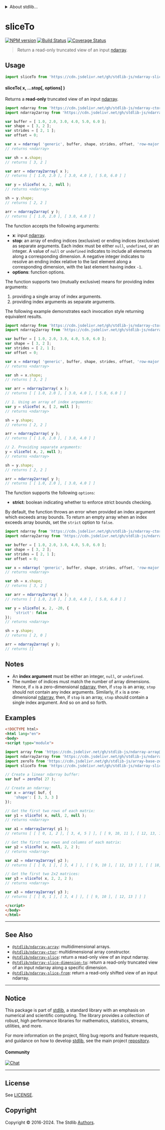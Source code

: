 <!--

@license Apache-2.0

Copyright (c) 2023 The Stdlib Authors.

Licensed under the Apache License, Version 2.0 (the "License");
you may not use this file except in compliance with the License.
You may obtain a copy of the License at

   http://www.apache.org/licenses/LICENSE-2.0

Unless required by applicable law or agreed to in writing, software
distributed under the License is distributed on an "AS IS" BASIS,
WITHOUT WARRANTIES OR CONDITIONS OF ANY KIND, either express or implied.
See the License for the specific language governing permissions and
limitations under the License.

-->


<details>
  <summary>
    About stdlib...
  </summary>
  <p>We believe in a future in which the web is a preferred environment for numerical computation. To help realize this future, we've built stdlib. stdlib is a standard library, with an emphasis on numerical and scientific computation, written in JavaScript (and C) for execution in browsers and in Node.js.</p>
  <p>The library is fully decomposable, being architected in such a way that you can swap out and mix and match APIs and functionality to cater to your exact preferences and use cases.</p>
  <p>When you use stdlib, you can be absolutely certain that you are using the most thorough, rigorous, well-written, studied, documented, tested, measured, and high-quality code out there.</p>
  <p>To join us in bringing numerical computing to the web, get started by checking us out on <a href="https://github.com/stdlib-js/stdlib">GitHub</a>, and please consider <a href="https://opencollective.com/stdlib">financially supporting stdlib</a>. We greatly appreciate your continued support!</p>
</details>

# sliceTo

[![NPM version][npm-image]][npm-url] [![Build Status][test-image]][test-url] [![Coverage Status][coverage-image]][coverage-url] <!-- [![dependencies][dependencies-image]][dependencies-url] -->

> Return a read-only truncated view of an input [ndarray][@stdlib/ndarray/ctor].

<!-- Section to include introductory text. Make sure to keep an empty line after the intro `section` element and another before the `/section` close. -->

<section class="intro">

</section>

<!-- /.intro -->

<!-- Package usage documentation. -->



<section class="usage">

## Usage

```javascript
import sliceTo from 'https://cdn.jsdelivr.net/gh/stdlib-js/ndarray-slice-to@v0.2.1-esm/index.mjs';
```

#### sliceTo( x, ...stop\[, options] )

Returns a **read-only** truncated view of an input [ndarray][@stdlib/ndarray/ctor].

```javascript
import ndarray from 'https://cdn.jsdelivr.net/gh/stdlib-js/ndarray-ctor@esm/index.mjs';
import ndarray2array from 'https://cdn.jsdelivr.net/gh/stdlib-js/ndarray-to-array@esm/index.mjs';

var buffer = [ 1.0, 2.0, 3.0, 4.0, 5.0, 6.0 ];
var shape = [ 3, 2 ];
var strides = [ 2, 1 ];
var offset = 0;

var x = ndarray( 'generic', buffer, shape, strides, offset, 'row-major' );
// returns <ndarray>

var sh = x.shape;
// returns [ 3, 2 ]

var arr = ndarray2array( x );
// returns [ [ 1.0, 2.0 ], [ 3.0, 4.0 ], [ 5.0, 6.0 ] ]

var y = sliceTo( x, 2, null );
// returns <ndarray>

sh = y.shape;
// returns [ 2, 2 ]

arr = ndarray2array( y );
// returns [ [ 1.0, 2.0 ], [ 3.0, 4.0 ] ]
```

The function accepts the following arguments:

-   **x**: input [ndarray][@stdlib/ndarray/ctor].
-   **stop**: an array of ending indices (exclusive) or ending indices (exclusive) as separate arguments. Each index must be either `null`, `undefined`, or an integer. A value of `null` or `undefined` indicates to include all elements along a corresponding dimension. A negative integer indicates to resolve an ending index relative to the last element along a corresponding dimension, with the last element having index `-1`.
-   **options**: function options.

The function supports two (mutually exclusive) means for providing index arguments:

1.  providing a single array of index arguments.
2.  providing index arguments as separate arguments.

The following example demonstrates each invocation style returning equivalent results.

```javascript
import ndarray from 'https://cdn.jsdelivr.net/gh/stdlib-js/ndarray-ctor@esm/index.mjs';
import ndarray2array from 'https://cdn.jsdelivr.net/gh/stdlib-js/ndarray-to-array@esm/index.mjs';

var buffer = [ 1.0, 2.0, 3.0, 4.0, 5.0, 6.0 ];
var shape = [ 3, 2 ];
var strides = [ 2, 1 ];
var offset = 0;

var x = ndarray( 'generic', buffer, shape, strides, offset, 'row-major' );
// returns <ndarray>

var sh = x.shape;
// returns [ 3, 2 ]

var arr = ndarray2array( x );
// returns [ [ 1.0, 2.0 ], [ 3.0, 4.0 ], [ 5.0, 6.0 ] ]

// 1. Using an array of index arguments:
var y = sliceTo( x, [ 2, null ] );
// returns <ndarray>

sh = y.shape;
// returns [ 2, 2 ]

arr = ndarray2array( y );
// returns [ [ 1.0, 2.0 ], [ 3.0, 4.0 ] ]

// 2. Providing separate arguments:
y = sliceTo( x, 2, null );
// returns <ndarray>

sh = y.shape;
// returns [ 2, 2 ]

arr = ndarray2array( y );
// returns [ [ 1.0, 2.0 ], [ 3.0, 4.0 ] ]
```

The function supports the following `options`:

-   **strict**: boolean indicating whether to enforce strict bounds checking.

By default, the function throws an error when provided an index argument which exceeds array bounds. To return an empty array when an index exceeds array bounds, set the `strict` option to `false`.

```javascript
import ndarray from 'https://cdn.jsdelivr.net/gh/stdlib-js/ndarray-ctor@esm/index.mjs';
import ndarray2array from 'https://cdn.jsdelivr.net/gh/stdlib-js/ndarray-to-array@esm/index.mjs';

var buffer = [ 1.0, 2.0, 3.0, 4.0, 5.0, 6.0 ];
var shape = [ 3, 2 ];
var strides = [ 2, 1 ];
var offset = 0;

var x = ndarray( 'generic', buffer, shape, strides, offset, 'row-major' );
// returns <ndarray>

var sh = x.shape;
// returns [ 3, 2 ]

var arr = ndarray2array( x );
// returns [ [ 1.0, 2.0 ], [ 3.0, 4.0 ], [ 5.0, 6.0 ] ]

var y = sliceTo( x, 2, -20, {
    'strict': false
});
// returns <ndarray>

sh = y.shape;
// returns [ 2, 0 ]

arr = ndarray2array( y );
// returns []
```

</section>

<!-- /.usage -->

<!-- Package usage notes. Make sure to keep an empty line after the `section` element and another before the `/section` close. -->

<section class="notes">

## Notes

-   An **index argument** must be either an integer, `null`, or `undefined`.
-   The number of indices must match the number of array dimensions. Hence, if `x` is a zero-dimensional [ndarray][@stdlib/ndarray/ctor], then, if `stop` is an array, `stop` should not contain any index arguments. Similarly, if `x` is a one-dimensional [ndarray][@stdlib/ndarray/ctor], then, if `stop` is an array, `stop` should contain a single index argument. And so on and so forth.

</section>

<!-- /.notes -->

<!-- Package usage examples. -->

<section class="examples">

## Examples

<!-- eslint no-undef: "error" -->

```html
<!DOCTYPE html>
<html lang="en">
<body>
<script type="module">

import array from 'https://cdn.jsdelivr.net/gh/stdlib-js/ndarray-array@esm/index.mjs';
import ndarray2array from 'https://cdn.jsdelivr.net/gh/stdlib-js/ndarray-to-array@esm/index.mjs';
import zeroTo from 'https://cdn.jsdelivr.net/gh/stdlib-js/array-base-zero-to@esm/index.mjs';
import sliceTo from 'https://cdn.jsdelivr.net/gh/stdlib-js/ndarray-slice-to@v0.2.1-esm/index.mjs';

// Create a linear ndarray buffer:
var buf = zeroTo( 27 );

// Create an ndarray:
var x = array( buf, {
    'shape': [ 3, 3, 3 ]
});

// Get the first two rows of each matrix:
var y1 = sliceTo( x, null, 2, null );
// returns <ndarray>

var a1 = ndarray2array( y1 );
// returns [ [ [ 0, 1, 2 ], [ 3, 4, 5 ] ], [ [ 9, 10, 11 ], [ 12, 13, 14 ] ], [ [ 18, 19, 20 ], [ 21, 22, 23 ] ] ]

// Get the first two rows and columns of each matrix:
var y2 = sliceTo( x, null, 2, 2 );
// returns <ndarray>

var a2 = ndarray2array( y2 );
// returns [ [ [ 0, 1 ], [ 3, 4 ] ], [ [ 9, 10 ], [ 12, 13 ] ], [ [ 18, 19 ], [ 21, 22 ] ] ]

// Get the first two 2x2 matrices:
var y3 = sliceTo( x, 2, 2, 2 );
// returns <ndarray>

var a3 = ndarray2array( y3 );
// returns [ [ [ 0, 1 ], [ 3, 4 ] ], [ [ 9, 10 ], [ 12, 13 ] ] ]

</script>
</body>
</html>
```

</section>

<!-- /.examples -->

<!-- Section to include cited references. If references are included, add a horizontal rule *before* the section. Make sure to keep an empty line after the `section` element and another before the `/section` close. -->

<section class="references">

</section>

<!-- /.references -->

<!-- Section for related `stdlib` packages. Do not manually edit this section, as it is automatically populated. -->

<section class="related">

* * *

## See Also

-   <span class="package-name">[`@stdlib/ndarray-array`][@stdlib/ndarray/array]</span><span class="delimiter">: </span><span class="description">multidimensional arrays.</span>
-   <span class="package-name">[`@stdlib/ndarray-ctor`][@stdlib/ndarray/ctor]</span><span class="delimiter">: </span><span class="description">multidimensional array constructor.</span>
-   <span class="package-name">[`@stdlib/ndarray-slice`][@stdlib/ndarray/slice]</span><span class="delimiter">: </span><span class="description">return a read-only view of an input ndarray.</span>
-   <span class="package-name">[`@stdlib/ndarray-slice-dimension-to`][@stdlib/ndarray/slice-dimension-to]</span><span class="delimiter">: </span><span class="description">return a read-only truncated view of an input ndarray along a specific dimension.</span>
-   <span class="package-name">[`@stdlib/ndarray-slice-from`][@stdlib/ndarray/slice-from]</span><span class="delimiter">: </span><span class="description">return a read-only shifted view of an input ndarray.</span>

</section>

<!-- /.related -->

<!-- Section for all links. Make sure to keep an empty line after the `section` element and another before the `/section` close. -->


<section class="main-repo" >

* * *

## Notice

This package is part of [stdlib][stdlib], a standard library with an emphasis on numerical and scientific computing. The library provides a collection of robust, high performance libraries for mathematics, statistics, streams, utilities, and more.

For more information on the project, filing bug reports and feature requests, and guidance on how to develop [stdlib][stdlib], see the main project [repository][stdlib].

#### Community

[![Chat][chat-image]][chat-url]

---

## License

See [LICENSE][stdlib-license].


## Copyright

Copyright &copy; 2016-2024. The Stdlib [Authors][stdlib-authors].

</section>

<!-- /.stdlib -->

<!-- Section for all links. Make sure to keep an empty line after the `section` element and another before the `/section` close. -->

<section class="links">

[npm-image]: http://img.shields.io/npm/v/@stdlib/ndarray-slice-to.svg
[npm-url]: https://npmjs.org/package/@stdlib/ndarray-slice-to

[test-image]: https://github.com/stdlib-js/ndarray-slice-to/actions/workflows/test.yml/badge.svg?branch=v0.2.1
[test-url]: https://github.com/stdlib-js/ndarray-slice-to/actions/workflows/test.yml?query=branch:v0.2.1

[coverage-image]: https://img.shields.io/codecov/c/github/stdlib-js/ndarray-slice-to/main.svg
[coverage-url]: https://codecov.io/github/stdlib-js/ndarray-slice-to?branch=main

<!--

[dependencies-image]: https://img.shields.io/david/stdlib-js/ndarray-slice-to.svg
[dependencies-url]: https://david-dm.org/stdlib-js/ndarray-slice-to/main

-->

[chat-image]: https://img.shields.io/gitter/room/stdlib-js/stdlib.svg
[chat-url]: https://app.gitter.im/#/room/#stdlib-js_stdlib:gitter.im

[stdlib]: https://github.com/stdlib-js/stdlib

[stdlib-authors]: https://github.com/stdlib-js/stdlib/graphs/contributors

[umd]: https://github.com/umdjs/umd
[es-module]: https://developer.mozilla.org/en-US/docs/Web/JavaScript/Guide/Modules

[deno-url]: https://github.com/stdlib-js/ndarray-slice-to/tree/deno
[deno-readme]: https://github.com/stdlib-js/ndarray-slice-to/blob/deno/README.md
[umd-url]: https://github.com/stdlib-js/ndarray-slice-to/tree/umd
[umd-readme]: https://github.com/stdlib-js/ndarray-slice-to/blob/umd/README.md
[esm-url]: https://github.com/stdlib-js/ndarray-slice-to/tree/esm
[esm-readme]: https://github.com/stdlib-js/ndarray-slice-to/blob/esm/README.md
[branches-url]: https://github.com/stdlib-js/ndarray-slice-to/blob/main/branches.md

[stdlib-license]: https://raw.githubusercontent.com/stdlib-js/ndarray-slice-to/main/LICENSE

[@stdlib/ndarray/ctor]: https://github.com/stdlib-js/ndarray-ctor/tree/esm

<!-- <related-links> -->

[@stdlib/ndarray/array]: https://github.com/stdlib-js/ndarray-array/tree/esm

[@stdlib/ndarray/slice]: https://github.com/stdlib-js/ndarray-slice/tree/esm

[@stdlib/ndarray/slice-dimension-to]: https://github.com/stdlib-js/ndarray-slice-dimension-to/tree/esm

[@stdlib/ndarray/slice-from]: https://github.com/stdlib-js/ndarray-slice-from/tree/esm

<!-- </related-links> -->

</section>

<!-- /.links -->
